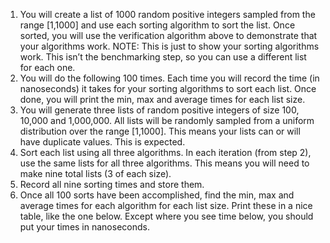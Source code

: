 1. You will create a list of 1000 random positive integers sampled from the range [1,1000] and use each sorting
algorithm to sort the list. Once sorted, you will use the verification algorithm above to demonstrate that your
algorithms work. NOTE: This is just to show your sorting algorithms work. This isn’t the benchmarking step,
so you can use a different list for each one.
2. You will do the following 100 times. Each time you will record the time (in nanoseconds) it takes for your
sorting algorithms to sort each list. Once done, you will print the min, max and average times for each list size.
3. You will generate three lists of random positive integers of size 100, 10,000 and 1,000,000. All lists will be
randomly sampled from a uniform distribution over the range [1,1000]. This means your lists can or will have
duplicate values. This is expected.
4. Sort each list using all three algorithms. In each iteration (from step 2), use the same lists for all three
algorithms. This means you will need to make nine total lists (3 of each size).
5. Record all nine sorting times and store them.
6. Once all 100 sorts have been accomplished, find the min, max and average times for each algorithm for each
list size. Print these in a nice table, like the one below. Except where you see time below, you should put your
times in nanoseconds.
